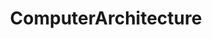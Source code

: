 ---
layout: posts_by_category
categories: ComputerArchitecture
title: ComputerArchitecture
permalink: /category/ComputerArchitecture
---